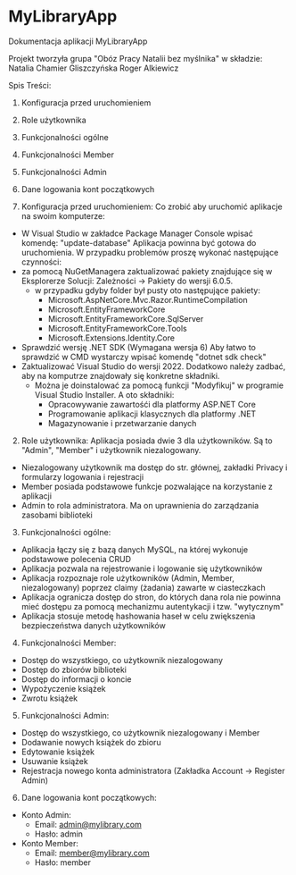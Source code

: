 # MyLibraryApp
Dokumentacja aplikacji MyLibraryApp


Projekt tworzyła grupa "Obóz Pracy Natalii bez myślnika" w składzie:
Natalia Chamier Gliszczyńska
Roger Alkiewicz


Spis Treści:
1. Konfiguracja przed uruchomieniem
2. Role użytkownika 
3. Funkcjonalności ogólne
4. Funkcjonalności Member
5. Funkcjonalności Admin
6. Dane logowania kont początkowych


1. Konfiguracja przed uruchomieniem:
Co zrobić aby uruchomić aplikacje na swoim komputerze:
- W Visual Studio w zakładce Package Manager Console wpisać komendę: "update-database"
Aplikacja powinna być gotowa do uruchomienia. 
W przypadku problemów proszę wykonać następujące czynności:
- za pomocą NuGetManagera zaktualizować pakiety znajdujące się w Eksplorerze Solucji: Zależności -> Pakiety do wersji 6.0.5.
  - w przypadku gdyby folder był pusty oto następujące pakiety:
    - Microsoft.AspNetCore.Mvc.Razor.RuntimeCompilation
    - Microsoft.EntityFrameworkCore
    - Microsoft.EntityFrameworkCore.SqlServer
    - Microsoft.EntityFrameworkCore.Tools
    - Microsoft.Extensions.Identity.Core
- Sprawdzić wersję .NET SDK (Wymagana wersja 6)
Aby łatwo to sprawdzić w CMD wystarczy wpisać komendę "dotnet sdk check"
- Zaktualizować Visual Studio do wersji 2022. Dodatkowo należy zadbać, aby na komputrze znajdowały się konkretne składniki.
  - Można je doinstalować za pomocą funkcji "Modyfikuj" w programie Visual Studio Installer. A oto składniki:
    - Opracowywanie zawartośći dla platformy ASP.NET Core
    - Programowanie aplikacji klasycznych dla platformy .NET
    - Magazynowanie i przetwarzanie danych
  
  
2. Role użytkownika: 
Aplikacja posiada dwie 3 dla użytkowników. Są to "Admin", "Member" i użytkownik niezalogowany. 
- Niezalogowany użytkownik ma dostęp do str. głównej, zakładki Privacy i formularzy logowania i rejestracji
- Member posiada podstawowe funkcje pozwalające na korzystanie z aplikacji
- Admin to rola administratora. Ma on uprawnienia do zarządzania zasobami biblioteki


3. Funkcjonalności ogólne:
- Aplikacja łączy się z bazą danych MySQL, na której wykonuje podstawowe polecenia CRUD
- Aplikacja pozwala na rejestrowanie i logowanie się użytkowników
- Aplikacja rozpoznaje role użytkowników (Admin, Member, niezalogowany) poprzez claimy (żadania) zawarte w ciasteczkach
- Aplikacja ogranicza dostęp do stron, do których dana rola nie powinna mieć dostępu za pomocą mechanizmu autentykacji i tzw. "wytycznym"
- Aplikacja stosuje metodę hashowania haseł w celu zwiększenia bezpieczeństwa danych użytkowników


4. Funkcjonalności Member:
- Dostęp do wszystkiego, co użytkownik niezalogowany
- Dostęp do zbiorów biblioteki
- Dostęp do informacji o koncie
- Wypożyczenie książek
- Zwrotu książek


5. Funkcjonalności Admin:
- Dostęp do wszystkiego, co użytkownik niezalogowany i Member
- Dodawanie nowych książek do zbioru
- Edytowanie książek
- Usuwanie książek
- Rejestracja nowego konta administratora (Zakładka Account -> Register Admin)


6. Dane logowania kont początkowych:
- Konto Admin:
  - Email: admin@mylibrary.com
  - Hasło: admin
- Konto Member:
  - Email: member@mylibrary.com
  - Hasło: member

  
